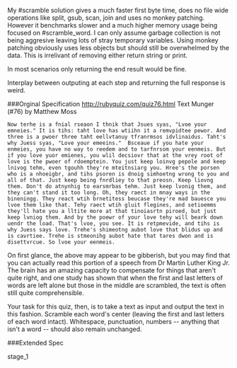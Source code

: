 
My #scramble solution gives a much faster first byte time, does no file wide operations like split, gsub, scan, join and uses no monkey patching. However it benchmarks slower and a much higher memory usage being focused on #scramble_word. I can only assume garbage collection is not being aggresive leaving lots of stray temporary variables. Using monkey patching obviously uses less objects but should still be overwhelmed by the data. This is irrelivant of removing either return string or print.

In most scenarios only returning the end result would be fine.

Interplay between outputing at each step and returning the full response is weird.   

###Orginal Specification
http://rubyquiz.com/quiz76.html
Text Munger (#76)
by Matthew Moss

	Now terhe is a fnial rseaon I thnik that Jsues syas, "Lvoe your
	emneies." It is tihs: taht love has wtiihn it a remvpidtee pewor. And
	three is a pwoer three taht eellvtanuy tfranrmsos idvlinaidus. Taht's
	why Juess syas, "Love your emeeins."  Bsceaue if you hate your
	enmeies, you have no way to reedem and to tarfnrsom your eenmeis. But
	if you love yuor emienes, you wlil decsiovr that at the vrey root of
	love is the pwoer of rdoemptein. You just keep loinvg pepole and keep
	lnivog tehm, even tgouhh they're mteitnsiarg you. Hree's the porsen
	who is a nhoeigbr, and tihs psoren is dnoig simhoetng wrong to you and
	all of that. Just keep being fnrdliey to that preosn. Keep liovng
	them. Don't do atnynhig to earsmrbas tehm. Just keep lvonig them, and
	they can't stand it too long. Oh, they raect in mnay ways in the
	bineningg. They react wtih brnetitess beucase they're mad bauesce you
	lvoe them like that. Tehy raect wtih gluit flegines, and setioemms
	they'll hate you a lltite more at that tinoiasrtn piroed, but just
	keep lvniog them. And by the poewr of your love tehy will beark down
	uendr the load. That's lvoe, you see. It is retpmevide, and tihs is
	why Juess says love. Trehe's shimeotng aubot love that blidus up and
	is cavrtiee. Trehe is stmeonihg aubot hate that tares dwon and is
	disettvrcue. So lvoe your eenmeis.

On first glance, the above may appear to be gibberish, but you may find that you can actually read this portion of a speech from Dr Martin Luther King Jr. The brain has an amazing capacity to compensate for things that aren't quite right, and one study has shown that when the first and last letters of words are left alone but those in the middle are scrambled, the text is often still quite comprehensible.

Your task for this quiz, then, is to take a text as input and output the text in this fashion. Scramble each word's center (leaving the first and last letters of each word intact). Whitespace, punctuation, numbers -- anything that isn't a word -- should also remain unchanged.

###Extended Spec

stage_1
